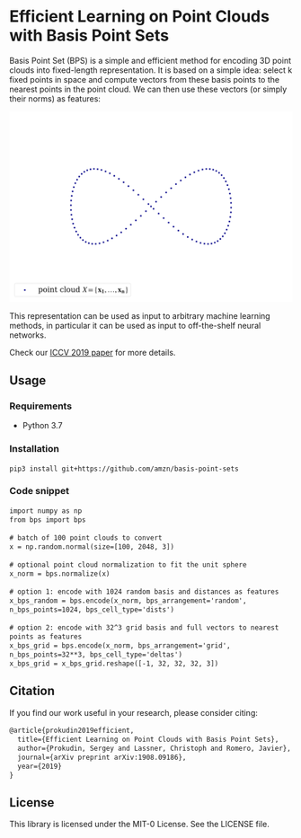# Efficient Learning on Point Clouds with Basis Point Sets

Basis Point Set (BPS) is a simple and efficient method for encoding 3D point  clouds into fixed-length representation.
It is based on a simple idea: select k fixed points in space and compute vectors from  these basis points to the nearest
points in the point cloud. We can then use these vectors (or simply their norms) as features:

![Teaser Image](bps.gif)

This representation can be used  as input to arbitrary machine learning methods, in particular it can be used
 as input to off-the-shelf neural networks. 


 Check our [ICCV 2019 paper](https://arxiv.org/abs/1908.09186) for more 
 details.
 
 
## Usage

### Requirements

- Python 3.7

### Installation


```
pip3 install git+https://github.com/amzn/basis-point-sets
```

### Code snippet


```
import numpy as np
from bps import bps

# batch of 100 point clouds to convert
x = np.random.normal(size=[100, 2048, 3])

# optional point cloud normalization to fit the unit sphere
x_norm = bps.normalize(x)

# option 1: encode with 1024 random basis and distances as features
x_bps_random = bps.encode(x_norm, bps_arrangement='random', n_bps_points=1024, bps_cell_type='dists')

# option 2: encode with 32^3 grid basis and full vectors to nearest points as features
x_bps_grid = bps.encode(x_norm, bps_arrangement='grid', n_bps_points=32**3, bps_cell_type='deltas')
x_bps_grid = x_bps_grid.reshape([-1, 32, 32, 32, 3])

```

## Citation

If you find our work useful in your research, please consider citing:
```
@article{prokudin2019efficient,
  title={Efficient Learning on Point Clouds with Basis Point Sets},
  author={Prokudin, Sergey and Lassner, Christoph and Romero, Javier},
  journal={arXiv preprint arXiv:1908.09186},
  year={2019}
}
```
## License

This library is licensed under the MIT-0 License. See the LICENSE file.

